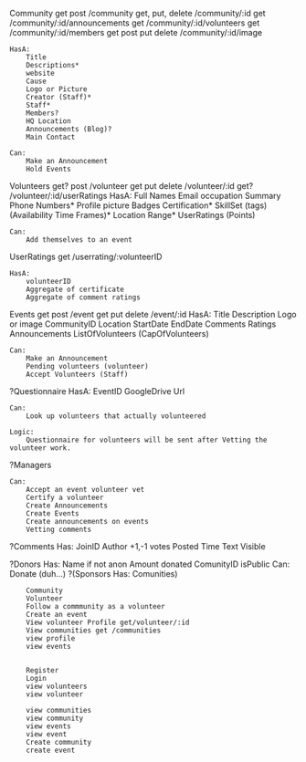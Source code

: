 Community
get post /community
get, put, delete /community/:id
get /community/:id/announcements
get /community/:id/volunteers
get /community/:id/members
get post put delete /community/:id/image

    HasA:
        Title
        Descriptions*
        website
        Cause
        Logo or Picture
        Creator (Staff)*
        Staff*
        Members?
        HQ Location
        Announcements (Blog)?
        Main Contact

    Can:
        Make an Announcement
        Hold Events

Volunteers
get? post /volunteer
get put delete /volunteer/:id
get? /volunteer/:id/userRatings
    HasA:
        Full Names
        Email
        occupation
        Summary
        Phone Numbers*
        Profile picture
        Badges
        Certification*
        SkillSet (tags)
        (Availability Time Frames)*
        Location
        Range*
        UserRatings (Points)


    Can:
        Add themselves to an event


UserRatings
get /userrating/:volunteerID

    HasA:
        volunteerID
        Aggregate of certificate
        Aggregate of comment ratings

Events
get post /event
get put delete /event/:id
    HasA:
        Title
        Description
        Logo or image
        CommunityID
        Location
        StartDate
        EndDate
        Comments
        Ratings
        Announcements
        ListOfVolunteers
        (CapOfVolunteers)
    
    Can:
        Make an Announcement
        Pending volunteers (volunteer) 
        Accept Volunteers (Staff)



?Questionnaire
    HasA:
        EventID
        GoogleDrive Url
    
    Can:
        Look up volunteers that actually volunteered

    Logic:
        Questionnaire for volunteers will be sent after Vetting the volunteer work.

?Managers

    Can:
        Accept an event volunteer vet
        Certify a volunteer
        Create Announcements
        Create Events
        Create announcements on events
        Vetting comments


?Comments
    Has:
        JoinID
        Author
        +1,-1 votes
        Posted Time
        Text
        Visible
        
?Donors
    Has:
        Name if not anon
        Amount donated
        ComunityID
        isPublic
    Can:
        Donate (duh...)
?(Sponsors
    Has:
        Comunities)

        Community
        Volunteer
        Follow a commmunity as a volunteer
        Create an event
        View volunteer Profile get/volunteer/:id
        View communities get /communities
        view profile
        view events


        Register
        Login
        view volunteers
        view volunteer

        view communities
        view community
        view events
        view event
        Create community
        create event

